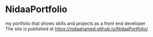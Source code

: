 # NidaaPortfolio
my portfolio that shows skills and projects as a front end developer <br>
The site is published at https://nidaahamed.github.io/NidaaPortfolio/
